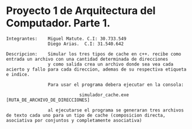 # Proyecto 1 de Arquitectura del Computador. Parte 1.

    Integrantes:    Miguel Matute. C.I: 30.733.549
                    Diego Arias.  C.I: 31.540.642

    Descripcion:    Simular los tres tipos de cache en c++. recibe como entrada un archivo con una cantidad determinada de direcciones
                    y como salida crea un archivo donde sea vea cada acierto y fallo para cada direccion, ademas de su respectiva etiqueta e indice.

                    Para usar el programa debera ejecutar en la consola: 
                    
                                simulador_cache.exe [RUTA_DE_ARCHIVO_DE_DIRECCIONES]
                                
                    al ejecutarse el programa se generaran tres archivos de texto cada uno para un tipo de cache (composicion directa, asociativa por conjuntos y completamente asociativa)
